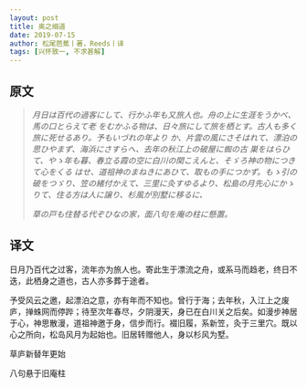 ```yaml
---
layout: post
title: 奥之细道
date: 2019-07-15
author: 松尾芭蕉丨著，Reeds丨译
tags: [兴怀致一, 不求甚解]
---
```


## 原文

> *月日は百代の過客にして、行かふ年も又旅人也。舟の上に生涯をうかべ、馬の口とらえて老 をむかふる物は、日々旅にして旅を栖とす。古人も多く旅に死せるあり。予もいづれの年より  か、片雲の風にさそはれて、漂泊の思ひやまず、海浜にさすらへ、去年の秋江上の破屋に蜘の古 巣をはらひて、やゝ年も暮、春立る霞の空に白川の関こえんと、そゞろ神の物につきて心をくる はせ、道祖神のまねきにあひて、取もの手につかず。もゝ引の破をつゞり、笠の緒付かえて、三里に灸すゆるより、松島の月先心にかゝりて、住る方は人に譲り、杉風が別墅に移るに、*
> 
> *草の戸も住替る代ぞひなの家，面八句を庵の柱に懸置。*

   

## 译文

日月乃百代之过客，流年亦为旅人也。寄此生于漂流之舟，或系马而趋老，终日不迭，此栖身之道也，古人亦多葬于途者。
    
予受风云之邀，起漂泊之意，亦有年而不知也。曾行于海；去年秋，入江上之废庐，掸蛛网而停跸；待至次年春尽，夕阴漫天，身已在白川关之后矣。如漫步神居于心，神思散漫，道祖神邀于身，信步而行。裰旧履，系新笠，灸于三里穴。既以心之所向，松岛风月为起始也。旧居转赠他人，身以杉风为墅。

草庐新替年更始

八句悬于旧庵柱
